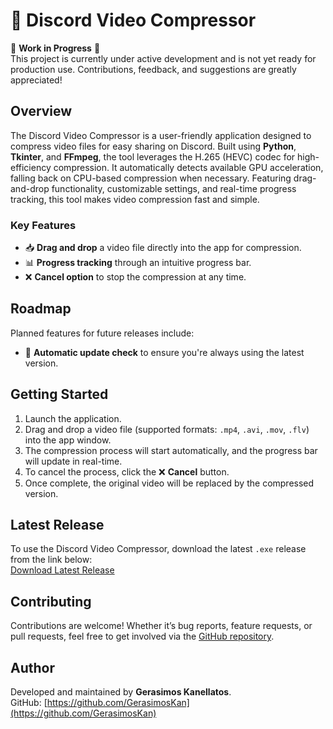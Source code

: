 
# 🎥 Discord Video Compressor

🚧 **Work in Progress** 🚧  
This project is currently under active development and is not yet ready for production use. Contributions, feedback, and suggestions are greatly appreciated!

## Overview
The Discord Video Compressor is a user-friendly application designed to compress video files for easy sharing on Discord. Built using **Python**, **Tkinter**, and **FFmpeg**, the tool leverages the H.265 (HEVC) codec for high-efficiency compression. It automatically detects available GPU acceleration, falling back on CPU-based compression when necessary. Featuring drag-and-drop functionality, customizable settings, and real-time progress tracking, this tool makes video compression fast and simple.

### Key Features

- 📥 **Drag and drop** a video file directly into the app for compression.  
- 📊 **Progress tracking** through an intuitive progress bar.  
- ❌ **Cancel option** to stop the compression at any time.

## Roadmap
Planned features for future releases include:

- 🔄 **Automatic update check** to ensure you're always using the latest version.

## Getting Started

1. Launch the application.
2. Drag and drop a video file (supported formats: `.mp4`, `.avi`, `.mov`, `.flv`) into the app window.
3. The compression process will start automatically, and the progress bar will update in real-time.
4. To cancel the process, click the ❌ **Cancel** button.
5. Once complete, the original video will be replaced by the compressed version.

## Latest Release

To use the Discord Video Compressor, download the latest `.exe` release from the link below:  
[Download Latest Release](https://github.com/GerasimosKan/Discord_Video_Compressor/releases/latest)

## Contributing

Contributions are welcome! Whether it’s bug reports, feature requests, or pull requests, feel free to get involved via the [GitHub repository](https://github.com/GerasimosKan).

## Author

Developed and maintained by **Gerasimos Kanellatos**.  
GitHub: [https://github.com/GerasimosKan](https://github.com/GerasimosKan)
